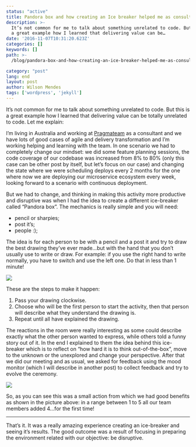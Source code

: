 ```yaml
---
status: "active"
title: Pandora box and how creating an Ice breaker helped me as consultant
description: >-
  It’s not common for me to talk about something unrelated to code. But this is
  a great example how I learned that delivering value can be…
date: '2016-11-07T10:31:20.623Z'
categories: []
keywords: []
path: >-
  /blog/pandora-box-and-how-creating-an-ice-breaker-helped-me-as-consultant

category: "post"
lang: end
layout: post
author: Wilson Mendes
tags: ['wordpress', 'jekyll']
---
```


It’s not common for me to talk about something unrelated to code. But this is a great example how I learned that delivering value can be totally unrelated to code. Let me explain:

I’m living in Australia and working at [Pragmateam](http://pragma.team) as a consultant and we have lots of good cases of agile and delivery transformation and I’m working helping and learning with the team. In one scenario we had to completely change our mindset: we did some feature planning sessions, the code coverage of our codebase was increased from 8% to 80% (only this case can be other post by itself, but let’s focus on our case) and changing the state where we were scheduling deploys every 2 months for the one where now we are deploying our microservice ecosystem every week, looking forward to a scenario with continuous deployment.

But we had to change, and thinking in making this activity more productive and disruptive was when I had the idea to create a different ice-breaker called “Pandora box”. The mechanics is really simple and you will need:

*   pencil or sharpies;
*   post it’s;
*   people :);

The idea is for each person to be with a pencil and a post it and try to draw the best drawing they’ve ever made…but with the hand that you don’t usually use to write or draw. For example: if you use the right hand to write normally, you have to switch and use the left one. Do that in less than 1 minute!

![](https://cdn-images-1.medium.com/max/800/1*th6Y-PFPEMP22mEmZeCEDw.jpeg)

These are the steps to make it happen:

1.  Pass your drawing clockwise.
2.  Choose who will be the first person to start the activity, then that person will describe what they understand the drawing is.
3.  Repeat until all have explained the drawing.

The reactions in the room were really interesting as some could describe exactly what the other person wanted to express, while others told a funny story out of it. In the end I explained to them the idea behind this ice-breaker which is to reflect on “how hard it is to think out-of-the-box”, move to the unknown or the unexplored and change your perspective. After that we did our meeting and as usual, we asked for feedback using the mood monitor (which I will describe in another post) to collect feedback and try to evolve the ceremony.

![](https://cdn-images-1.medium.com/max/800/1*9AUWgh__Ui5P7GSk0Iwmag.jpeg)

So, as you can see this was a small action from which we had good benefits as shown in the picture above: in a range between 1 to 5 all our team members added 4…for the first time!

<hr/>

That’s it. It was a really amazing experience creating an ice-breaker and seeing it’s results. The good outcome was a result of focusing in preparing the environment related with our objective: be disruptive.
